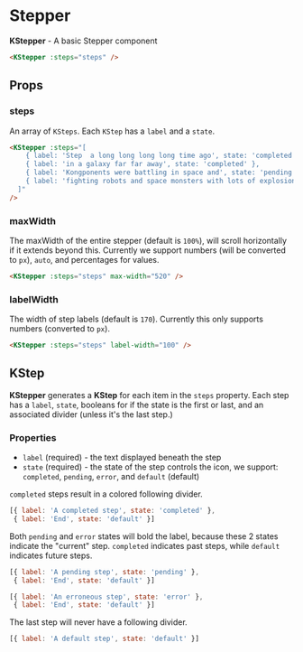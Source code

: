 # Stepper

**KStepper** - A basic Stepper component

<KStepper :steps="defaultItems" />

```html
<KStepper :steps="steps" />
```

## Props

### steps

An array of `KSteps`. Each `KStep` has a `label` and a `state`.

<div>
  <KStepper :steps="[
      { label: 'Step  a long long long long time ago', state: 'completed' },
      { label: 'in a galaxy far far away', state: 'completed' },
      { label: 'Kongponents were battling in space and', state: 'pending' },
      { label: 'fighting robots and space monsters with lots of explosions', state: 'default' }
    ]"
  />
</div>

```html
<KStepper :steps="[
    { label: 'Step  a long long long long time ago', state: 'completed' },
    { label: 'in a galaxy far far away', state: 'completed' },
    { label: 'Kongponents were battling in space and', state: 'pending' },
    { label: 'fighting robots and space monsters with lots of explosions', state: 'default' }
  ]"
/>
```

### maxWidth

The maxWidth of the entire stepper (default is `100%`), will scroll horizontally if it extends beyond this. Currently we support numbers (will be converted to `px`), `auto`, and percentages for values.

<KStepper :steps="defaultItems" max-width="520" />

```html
<KStepper :steps="steps" max-width="520" />
```

### labelWidth

The width of step labels (default is `170`). Currently this only supports numbers (converted to `px`).

<KStepper :steps="longSteps" label-width="100" />

```html
<KStepper :steps="steps" label-width="100" />
```

## KStep

**KStepper** generates a **KStep** for each item in the `steps` property. Each step has a `label`, `state`, booleans for if the state is the first or last, and an associated divider (unless it's the last step.)

### Properties

- `label` (required) - the text displayed beneath the step
- `state` (required) - the state of the step controls the icon, we support: `completed`, `pending`, `error`, and `default` (default)

`completed` steps result in a colored following divider.

<div>
  <KStepper :steps="[
      { label: 'A completed step', state: 'completed' },
      { label: 'End', state: 'default' }
    ]"
  />
</div>

```javascript
[{ label: 'A completed step', state: 'completed' },
 { label: 'End', state: 'default' }]
```

Both `pending` and `error` states will bold the label, because these 2 states indicate the "current" step. `completed` indicates past steps, while `default` indicates future steps.

<div>
  <KStepper :steps="[
      { label: 'A pending step', state: 'pending' },
      { label: 'End', state: 'default' }
    ]"
  />
</div>

```javascript
[{ label: 'A pending step', state: 'pending' },
 { label: 'End', state: 'default' }]
```

<div>
  <KStepper :steps="[
      { label: 'An erroneous step', state: 'error' },
      { label: 'End', state: 'default' }
    ]"
  />
</div>

```javascript
[{ label: 'An erroneous step', state: 'error' },
 { label: 'End', state: 'default' }]
```

The last step will never have a following divider.

<div>
  <KStepper :steps="[
      { label: 'A default step', state: 'default' }
    ]"
  />
</div>

```javascript
[{ label: 'A default step', state: 'default' }]
```

<script>
export default {
  data() {
    return {
      defaultItems: [
        { label: 'And a 1', state: 'completed' },
        { label: 'And a 2', state: 'pending' },
        { label: 'And a 1 2 3 4', state: 'default' }
      ],
      longSteps: [
        { label: 'Step  a long long long long time ago', state: 'completed' },
        { label: 'in a galaxy far far away', state: 'completed' },
        { label: 'Kongponents were battling in space and', state: 'pending' },
        { label: 'fighting robots and space monsters with lots of explosions', state: 'default' }
      ]
    }
  }
}
</script>
